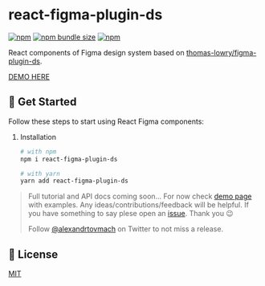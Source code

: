 # react-figma-plugin-ds

[![npm](https://img.shields.io/npm/v/react-figma-plugin-ds?logo=npm&cacheSeconds=1800)](https://www.npmjs.com/package/react-figma-plugin-ds)
[![npm bundle size](https://img.shields.io/bundlephobia/minzip/react-figma-plugin-ds?cacheSeconds=1800)](https://www.npmjs.com/package/react-figma-plugin-ds)
[![npm](https://img.shields.io/npm/dt/react-figma-plugin-ds?cacheSeconds=1800)](https://www.npmjs.com/package/react-figma-plugin-ds)

React components of Figma design system based on [thomas-lowry/figma-plugin-ds](https://github.com/thomas-lowry/figma-plugin-ds).

[DEMO HERE](https://alexandrtovmach.github.io/react-figma-plugin-ds/)

## 🚀 Get Started

Follow these steps to start using React Figma components:

1. Installation

   ```sh
   # with npm
   npm i react-figma-plugin-ds

   # with yarn
   yarn add react-figma-plugin-ds
   ```

> Full tutorial and API docs coming soon... For now check [demo page](https://alexandrtovmach.github.io/react-figma-plugin-ds/) with examples. Any ideas/contributions/feedback will be helpful. If you have something to say plese open an [issue](https://github.com/alexandrtovmach/react-figma-plugin-ds/issues/new). Thank you 😉
>
> Follow [@alexandrtovmach](https://twitter.com/alexandrtovmach) on Twitter to not miss a release.


## 📝 License

[MIT](https://github.com/alexandrtovmach/react-figma-plugin-ds/blob/master/LICENSE)
